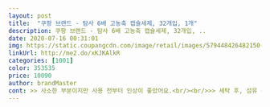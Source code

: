 ```yaml
---
layout: post 
title:  "쿠팡 브랜드 - 탐사 6배 고농축 캡슐세제, 32개입, 1개" 
description: 쿠팡 브랜드 - 탐사 6배 고농축 캡슐세제, 32개입, ..
date: 2020-07-16 00:31:01 
img: https://static.coupangcdn.com/image/retail/images/579448426482150-ec584c43-2788-424d-9cca-bf2ea1390b98.jpg 
linkUrl: http://me2.do/xKJKAlkR 
categories: [1001] 
color: 353535 
price: 10090 
author: brandMaster 
cont: >> 사소한 부분이지만 사용 전부터 인상이 좋았어요.<br/><br/>>> 세탁 후, 섬유 유연제 향에 가려져서 세제 향 자체는 거의 인지되지 않습니다.<br/><br/>>> 세탁력은 액체형 세제와 차이 없습니다.<br/> 캡슐 세제 세탁력이 부족하다 느껴지시는 분은 캡슐 1개 더 넣으세요.<br/><br/>>> 손에 묻어 나오는 것은 없는데, 캡슐 표면이 묘하게 미끄덩거립니다.<br/><br/>>> 안에 들어있는 세제는 기존에 사용하던 ‘탐사 세탁 세제 액체형’과 큰 차이 없었습니다.<br/><br/>>> 은은한 파우더리 향인데 거부감 일 정도는 아닙니다.<br/><br/>>> 칼로 자른 것처럼 절취선을 따라 일직선으로 촥 뜯어집니다.<br/><br/>>> 캡슐형 세제라 혹시나 과자로 착각하면 안 되니 이렇게 해놓은 것 같아요.<br/><br/>>> 표준 세탁 뒤 세탁물을 살펴봤을 때, 세탁물 모두 옷감은 상하지 않으면서 때는 잘 빠져있었습니다.<br/><br/><보관시 유의사항><br/><br/> - 1캡슐로 거품이 부글부글 잘 나고, 세탁력은 좋은 편입니다.<br/><br/><br/> - 1팩에 32캡슐이라 1인 가구, 빨래를 몰아서 하시는 분, 단기간에 잠깐 사용할 세제를 찾으시는 분에게 추천합니다.<br/><br/><br/> - 계량 컵이 필요 없는 간편함과 세제 흘릴 일이 없는 점은 무엇보다 강력한 장점이네요.<br/><br/><br/> - 저처럼 빨래 자주 하는 사람에게는 가성비로 따지면 액체형 세제가 더 나은 느낌입니다.<br/><br/><br/> - 지퍼백 안쪽을 자세히 보면 아이들이 쉽게 열지 못하게끔 되어 있습니다.<br/><br/> 
---
```

 